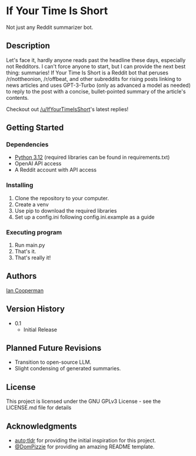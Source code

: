 # If Your Time Is Short

Not just any Reddit summarizer bot.

## Description

Let's face it, hardly anyone reads past the headline these days, especially not Redditors. I can't force anyone to start, but I can provide the next best thing: summaries! If Your Time Is Short is a Reddit bot that peruses /r/nottheonion, /r/offbeat, and other subreddits for rising posts linking to news articles and uses GPT-3-Turbo (only as advanced a model as needed) to reply to the post with a concise, bullet-pointed summary of the article's contents.

Checkout out [/u/IfYourTimeIsShort](https://www.reddit.com/user/IfYourTimeIsShort/)'s latest replies!

## Getting Started

### Dependencies

* [Python 3.12](https://www.python.org/downloads/release/python-3120/) (required libraries can be found in requirements.txt)
* OpenAI API access
* A Reddit account with API access

### Installing

1. Clone the repository to your computer.
2. Create a venv
3. Use pip to download the required libraries
4. Set up a config.ini following config.ini.example as a guide

### Executing program

1. Run main.py
2. That's it.
3. That's really it!

## Authors

[Ian Cooperman](mailto:ian.pl.cooperman@gmail.com)

## Version History
* 0.1
    * Initial Release

## Planned Future Revisions
- Transition to open-source LLM.
- Slight condensing of generated summaries. 

## License

This project is licensed under the GNU GPLv3 License - see the LICENSE.md file for details

## Acknowledgments
* [auto;tldr](http://autotldr.io) for providing the initial inspiration for this project.
* [@DomPizzie](https://twitter.com/dompizzie) for providing an amazing README template.
